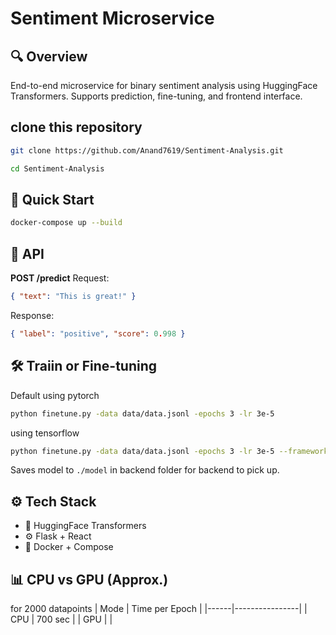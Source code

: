 
# Sentiment Microservice

## 🔍 Overview
End-to-end microservice for binary sentiment analysis using HuggingFace Transformers. Supports prediction, fine-tuning, and frontend interface.

## clone this repository
```bash
git clone https://github.com/Anand7619/Sentiment-Analysis.git
```
```bash
cd Sentiment-Analysis
```

## 🚀 Quick Start
```bash
docker-compose up --build
```

## 🧪 API

**POST /predict**
Request:
```json
{ "text": "This is great!" }
```

Response:
```json
{ "label": "positive", "score": 0.998 }
```

## 🛠 Traiin or Fine-tuning
Default using pytorch
```bash
python finetune.py -data data/data.jsonl -epochs 3 -lr 3e-5
```
using tensorflow 
```bash
python finetune.py -data data/data.jsonl -epochs 3 -lr 3e-5 --framework tf
```

Saves model to `./model` in backend folder for backend to pick up.

## ⚙️ Tech Stack
- 🧠 HuggingFace Transformers
- ⚙️ Flask + React
- 🐳 Docker + Compose

## 📊 CPU vs GPU (Approx.)
for 2000 datapoints
| Mode | Time per Epoch |
|------|----------------|
| CPU  |   700 sec      |
| GPU  |                |
